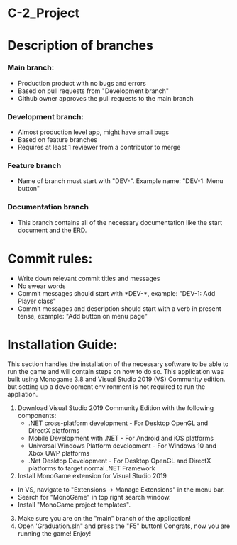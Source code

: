 # C-2_Project

<h1>Description of branches</h1>

<h3>Main branch:</h3>
<ul>
  <li>Production product with no bugs and errors</li>
  <li>Based on pull requests from "Development branch"</li>
  <li>Github owner approves the pull requests to the main branch</li>
</ul>
<h3>Development branch:</h3>
<ul>
  <li>Almost production level app, might have small bugs</li>
  <li>Based on feature branches</li>
  <li>Requires at least 1 reviewer from a contributor to merge</li>
</ul>
<h3>Feature branch</h3>
<ul>
  <li>Name of branch must start with "DEV-". Example name: "DEV-1: Menu button"</li>
</ul>
<h3>Documentation branch</h3>
<ul>
  <li>This branch contains all of the necessary documentation like the start document and the ERD.</li>
</ul>

<h1>Commit rules:</h1>
<ul>
  <li>Write down relevant commit titles and messages</li>
  <li>No swear words</li>
  <li>Commit messages should start with *DEV-*, example: "DEV-1: Add Player class"</li>
  <li>Commit messages and description should start with a verb in present tense, example:
    "Add button on menu page"
  </li>
</ul>
<h1>Installation Guide:</h1>

This section handles the installation of the necessary software to be able to run the game and will contain steps on how to do so.  This application was built using Monogame 3.8 and Visual Studio 2019 (VS) Community edition. but setting up a development environment is not required to run the appliation.

1. Download Visual Studio 2019 Community Edition with the following components:
   - .NET cross-platform development - For Desktop OpenGL and DirectX platforms
   - Mobile Development with .NET - For Android and iOS platforms
   - Universal Windows Platform development - For Windows 10 and Xbox UWP platforms
   - .Net Desktop Development - For Desktop OpenGL and DirectX platforms to target normal .NET Framework
2.  Install MonoGame extension for Visual Studio 2019
   - In VS, navigate to "Extensions -> Manage Extensions" in the menu bar.
   - Search for "MonoGame" in top right search window.
   - Install "MonoGame project templates".
3. Make sure you are on the "main" branch of the application!
4. Open 'Graduation.sln" and press the "F5" button!
Congrats, now you are running the game! Enjoy!
